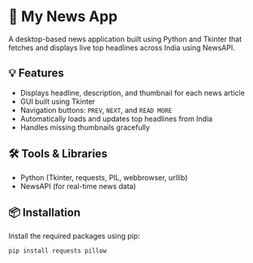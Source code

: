 # 📰 My News App

A desktop-based news application built using Python and Tkinter that fetches and displays live top headlines across India using NewsAPI.

## 💡 Features
- Displays headline, description, and thumbnail for each news article
- GUI built using Tkinter
- Navigation buttons: `PREV`, `NEXT`, and `READ MORE`
- Automatically loads and updates top headlines from India
- Handles missing thumbnails gracefully

## 🛠 Tools & Libraries
- Python (Tkinter, requests, PIL, webbrowser, urllib)
- NewsAPI (for real-time news data)

## 📦 Installation
Install the required packages using pip:
```bash
pip install requests pillow
